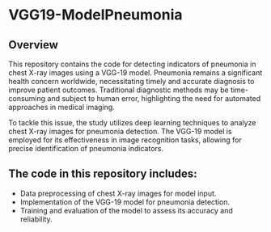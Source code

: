 ﻿# VGG19-ModelPneumonia
## Overview

This repository contains the code for detecting indicators of pneumonia in chest X-ray images using a VGG-19 model. Pneumonia remains a significant health concern worldwide, necessitating timely and accurate diagnosis to improve patient outcomes. Traditional diagnostic methods may be time-consuming and subject to human error, highlighting the need for automated approaches in medical imaging.

To tackle this issue, the study utilizes deep learning techniques to analyze chest X-ray images for pneumonia detection. The VGG-19 model is employed for its effectiveness in image recognition tasks, allowing for precise identification of pneumonia indicators.

## The code in this repository includes:

- Data preprocessing of chest X-ray images for model input.
- Implementation of the VGG-19 model for pneumonia detection.
- Training and evaluation of the model to assess its accuracy and reliability. 

